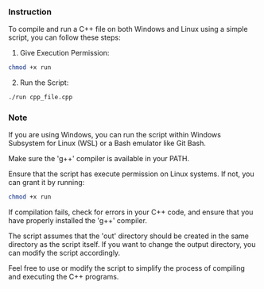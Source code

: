 ### Instruction
To compile and run a C++ file on both Windows and Linux using a simple script, you can follow these steps:
1. Give Execution Permission:
```bash
chmod +x run
```
2. Run the Script:
```bash
./run cpp_file.cpp
```

### Note
If you are using Windows, you can run the script within Windows Subsystem for Linux (WSL) or a Bash emulator like Git Bash.

Make sure the 'g++' compiler is available in your PATH.

Ensure that the script has execute permission on Linux systems. If not, you can grant it by running:

```bash
chmod +x run
```

If compilation fails, check for errors in your C++ code, and ensure that you have properly installed the 'g++' compiler.

The script assumes that the 'out' directory should be created in the same directory as the script itself. If you want to change the output directory, you can modify the script accordingly.

Feel free to use or modify the script to simplify the process of compiling and executing the C++ programs.